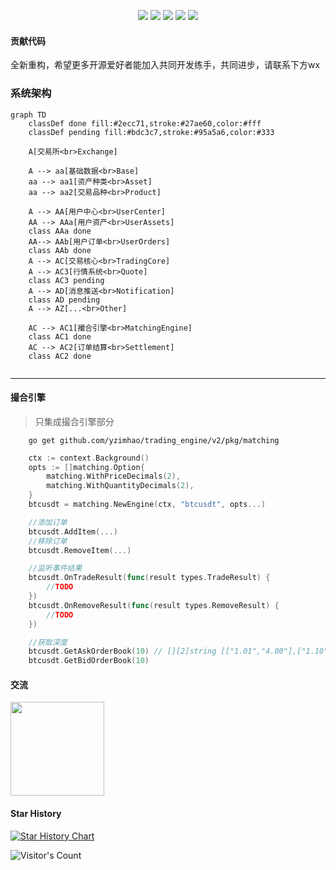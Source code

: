 
<p align="center">
    <img src="https://img.shields.io/github/stars/yzimhao/trading_engine?style=social">
    <img src="https://img.shields.io/github/forks/yzimhao/trading_engine?style=social">
	<img src="https://img.shields.io/github/issues/yzimhao/trading_engine">
	<img src="https://img.shields.io/github/repo-size/yzimhao/trading_engine">
	<img src="https://img.shields.io/github/license/yzimhao/trading_engine">
</p>


#### 贡献代码
  全新重构，希望更多开源爱好者能加入共同开发练手，共同进步，请联系下方wx



### 系统架构
```mermaid
graph TD
    classDef done fill:#2ecc71,stroke:#27ae60,color:#fff  
    classDef pending fill:#bdc3c7,stroke:#95a5a6,color:#333

    A[交易所<br>Exchange]

    A --> aa[基础数据<br>Base]
    aa --> aa1[资产种类<br>Asset]
    aa --> aa2[交易品种<br>Product]

    A --> AA[用户中心<br>UserCenter]
    AA --> AAa[用户资产<br>UserAssets]
    class AAa done
    AA--> AAb[用户订单<br>UserOrders]
    class AAb done
    A --> AC[交易核心<br>TradingCore]
    A --> AC3[行情系统<br>Quote]
    class AC3 pending
    A --> AD[消息推送<br>Notification]
    class AD pending
    A --> AZ[...<br>Other]

    AC --> AC1[撮合引擎<br>MatchingEngine]
    class AC1 done
    AC --> AC2[订单结算<br>Settlement]
    class AC2 done
    
```

---

#### 撮合引擎
> 只集成撮合引擎部分

```
    go get github.com/yzimhao/trading_engine/v2/pkg/matching
```

```go
    ctx := context.Background()
    opts := []matching.Option{
        matching.WithPriceDecimals(2),
        matching.WithQuantityDecimals(2),
    }
    btcusdt = matching.NewEngine(ctx, "btcusdt", opts...)

    //添加订单
    btcusdt.AddItem(...)
    //移除订单
    btcusdt.RemoveItem(...)

    //监听事件结果
    btcusdt.OnTradeResult(func(result types.TradeResult) {
        //TODO
    })
    btcusdt.OnRemoveResult(func(result types.RemoveResult) {
        //TODO
    })

    //获取深度
    btcusdt.GetAskOrderBook(10) // [][2]string [["1.01","4.00"],["1.10","2.00"]]
    btcusdt.GetBidOrderBook(10)

```


 
  #### 交流
<img src="https://github.com/yzimhao/trading_engine/blob/main/documents/images/wechat.jpg?raw=true" width = "150"/>

  #### Star History

[![Star History Chart](https://api.star-history.com/svg?repos=yzimhao/trading_engine&type=Date)](https://star-history.com/#yzimhao/trading_engine&Date)

![Visitor's Count](https://profile-counter.glitch.me/yzimhao_trading_engine/count.svg)